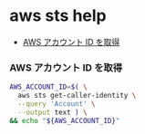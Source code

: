 aws sts help
===

<!-- TOC -->

- [AWS アカウント ID を取得](#aws-アカウント-id-を取得)

<!-- /TOC -->


<a id="markdown-aws-アカウント-id-を取得" name="aws-アカウント-id-を取得"></a>
### AWS アカウント ID を取得

```bash
AWS_ACCOUNT_ID=$( \
  aws sts get-caller-identity \
  --query 'Account' \
  --output text ) \
&& echo "${AWS_ACCOUNT_ID}"
```


